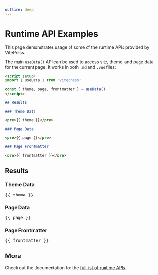 ```yaml
---
outline: deep
---
```


# Runtime API Examples

This page demonstrates usage of some of the runtime APIs provided by VitePress.

The main `useData()` API can be used to access site, theme, and page data for
the current page. It works in both `.md` and `.vue` files:

```md
<script setup>
import { useData } from 'vitepress'

const { theme, page, frontmatter } = useData()
</script>

## Results

### Theme Data

<pre>{{ theme }}</pre>

### Page Data

<pre>{{ page }}</pre>

### Page Frontmatter

<pre>{{ frontmatter }}</pre>
```

<script setup>
import { useData } from 'vitepress'

const { site, theme, page, frontmatter } = useData()
</script>

## Results

### Theme Data

<pre>{{ theme }}</pre>

### Page Data

<pre>{{ page }}</pre>

### Page Frontmatter

<pre>{{ frontmatter }}</pre>

## More

Check out the documentation for the
[full list of runtime APIs](https://vitepress.dev/reference/runtime-api#usedata).
